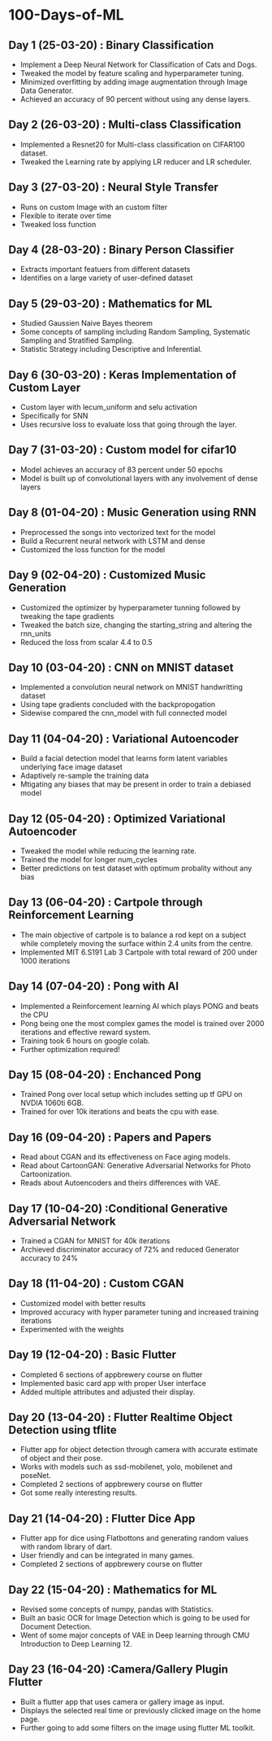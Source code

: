 # 100-Days-of-ML


## Day 1 (25-03-20) : Binary Classification
- Implement a Deep Neural Network for Classification of Cats and Dogs.
- Tweaked the model by feature scaling and hyperparameter tuning.
- Minimized overfitting by adding image augmentation through Image Data Generator.
- Achieved an accuracy of 90 percent without using any dense layers.

## Day 2 (26-03-20) : Multi-class Classification
- Implemented a Resnet20 for Multi-class classification on CIFAR100 dataset.
- Tweaked the Learning rate by applying LR reducer and LR scheduler.
## Day 3 (27-03-20) : Neural Style Transfer 
- Runs on custom Image with an custom filter
- Flexible to iterate over time 
- Tweaked loss function 
## Day 4 (28-03-20) : Binary Person Classifier 
- Extracts important featuers from different datasets
- Identifies on a large variety of user-defined dataset
## Day 5 (29-03-20) : Mathematics for ML
- Studied Gaussien Naive Bayes theorem 
- Some concepts of sampling including Random Sampling, Systematic Sampling and Stratified Sampling.
- Statistic Strategy including Descriptive and Inferential.

## Day 6 (30-03-20) : Keras Implementation of Custom Layer
- Custom layer with lecum_uniform and selu activation
- Specifically for SNN 
- Uses recursive loss to evaluate loss that going through the layer.
## Day 7 (31-03-20) : Custom model for cifar10
- Model achieves an accuracy of 83 percent under 50 epochs
- Model is built up of convolutional layers with any involvement of dense layers
## Day 8 (01-04-20) : Music Generation using RNN
- Preprocessed the songs into vectorized text for the model
- Build a Recurrent neural network with LSTM and dense 
- Customized the loss function for the model
## Day 9 (02-04-20) : Customized Music Generation 
- Customized the optimizer by hyperparameter tunning followed by tweaking the tape gradients 
- Tweaked the batch size,  changing the starting_string and altering the rnn_units
- Reduced the loss from scalar 4.4 to 0.5
## Day 10 (03-04-20) : CNN on MNIST dataset
- Implemented a convolution neural network on MNIST handwritting dataset
- Using tape gradients concluded with the backpropogation
- Sidewise compared the cnn_model with full connected model
## Day 11 (04-04-20) : Variational Autoencoder 
- Build a facial detection model that learns form latent variables underlying face image dataset
- Adaptively re-sample the training data
- Mtigating any biases that may be present in order to train a debiased model
## Day 12 (05-04-20) : Optimized Variational Autoencoder 
- Tweaked the model while reducing the learning rate.
- Trained the model for longer num_cycles
- Better predictions on test dataset with optimum probality without any bias 
## Day 13 (06-04-20) : Cartpole through Reinforcement Learning 
-  The main objective of cartpole is to balance a rod kept on a subject while completely moving the surface within 2.4 units from the centre.
- Implemented MIT 6.S191 Lab 3 Cartpole with total reward of 200 under 1000 iterations
## Day 14 (07-04-20) : Pong with AI
- Implemented a Reinforcement learning AI which plays PONG and beats the CPU
- Pong being one the most complex games the model is trained over 2000 iterations and effective reward system.
- Training took 6 hours on google colab. 
- Further optimization required!
## Day 15 (08-04-20) : Enchanced Pong 
- Trained Pong over local setup which includes setting up tf GPU on NVDIA 1060ti 6GB.
- Trained for over 10k iterations and beats the cpu with ease.
## Day 16 (09-04-20) : Papers and Papers
- Read about CGAN and its effectiveness on Face aging models.
- Read about CartoonGAN: Generative Adversarial Networks for Photo Cartoonization.
- Reads about Autoencoders and theirs differences with VAE.
## Day 17 (10-04-20) :Conditional Generative Adversarial Network
- Trained a CGAN for MNIST for 40k iterations
- Archieved discriminator accuracy of 72% and reduced Generator accuracy to 24%
## Day 18 (11-04-20) : Custom CGAN 
- Customized model with better results
- Improved accuracy with hyper parameter tuning and increased training iterations
- Experimented with the weights 
## Day 19 (12-04-20) : Basic Flutter 
- Completed 6 sections of appbrewery course on flutter
- Implemented basic card app with proper User interface
- Added multiple attributes and adjusted their display.
## Day 20 (13-04-20) : Flutter Realtime Object Detection using tflite
- Flutter app for object detection through camera with accurate estimate of object and their pose.
- Works with models such as ssd-mobilenet, yolo, mobilenet and poseNet.
- Completed 2 sections of appbrewery course on flutter
- Got some really interesting results.
## Day 21 (14-04-20) : Flutter Dice App
- Flutter app for dice using Flatbottons and generating random values with random library of dart.
- User friendly and can be integrated in many games.
- Completed 2 sections of appbrewery course on flutter
## Day 22 (15-04-20) : Mathematics for ML
- Revised some concepts of numpy, pandas with Statistics.
- Built an basic OCR for Image Detection which is going to be used for Document Detection.
- Went of some major concepts of VAE in Deep learning through CMU Introduction to Deep Learning 12.
## Day 23 (16-04-20) :Camera/Gallery Plugin Flutter
- Built a flutter app that uses camera or gallery image as input.
- Displays the selected real time or previously clicked image on the home page.
- Further going to add some filters on the image using flutter ML toolkit.




